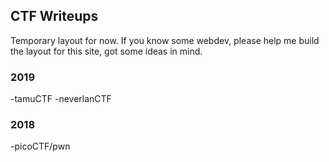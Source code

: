 ## CTF Writeups
Temporary layout for now. If you know some webdev, please help me build the layout for this site, got some ideas in mind. 

### 2019
-tamuCTF
-neverlanCTF

### 2018
-picoCTF/pwn


